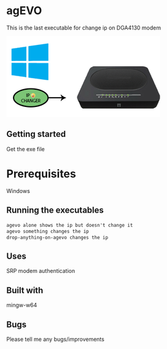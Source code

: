 # agEVO

This is the last executable for change ip on DGA4130 modem

[![DGA4130](img/agevo.png?raw=true)](exe)

## Getting started

Get the exe file

# Prerequisites

Windows 

## Running the executables

    agevo alone shows the ip but doesn't change it
    agevo something changes the ip
    drop-anything-on-agevo changes the ip

## Uses

SRP modem authentication

## Built with

mingw-w64

## Bugs

Please tell me any bugs/improvements

